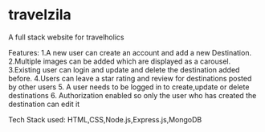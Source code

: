 # travelzila
A full stack website for travelholics

Features:
1.A new user can create an account and add a new Destination.
2.Multiple images can be added which are displayed as a carousel.
3.Existing user can login and update and delete the destination added before.
4.Users can leave a star rating and review for destinations posted by other users
5. A user needs to be logged in to create,update or delete destinations
6. Authorization enabled so only the user who has created the destination can edit it
 
Tech Stack used:
HTML,CSS,Node.js,Express.js,MongoDB
